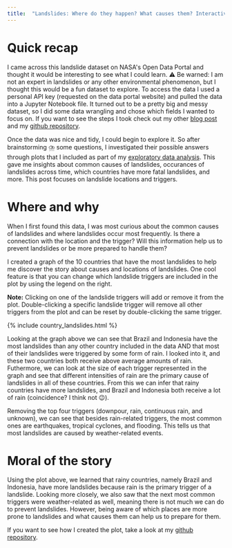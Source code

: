 ```yaml
---
title:  "Landslides: Where do they happen? What causes them? Interactive plotly figure"
---
```


<!--more-->

# Quick recap

I came across this landslide dataset on NASA's Open Data Portal and thought it would be interesting to see what I could learn. ⚠️ Be warned: I am not an expert in landslides or any other environmental phenomenon, but I thought this would be a fun dataset to explore. To access the data I used a personal API key (requested on the data portal website) and pulled the data into a Jupyter Notebook file. It turned out to be a pretty big and messy dataset, so I did some data wrangling and chose which fields I wanted to focus on. If you want to see the steps I took check out my other [blog post](https://katelynnelson38.github.io/stat386-projects/2022/10/16/nasa_api.html) and my [github repository](https://github.com/katelynnelson38/nasa_api).

Once the data was nice and tidy, I could begin to explore it. So after brainstorming ⛈️ some questions, I investigated their possible answers through plots that I included as part of my [exploratory data analysis](https://katelynnelson38.github.io/stat386-projects/2022/11/14/EDA.html). This gave me insights about common causes of landslides, occurances of landslides across time, which countries have more fatal landslides, and more. This post focuses on landslide locations and triggers.

# Where and why

When I first found this data, I was most curious about the common causes of landslides and where landslides occur most frequently. Is there a connection with the location and the trigger? Will this information help us to prevent landslides or be more prepared to handle them?

I created a graph of the 10 countries that have the most landslides to help me discover the story about causes and locations of landslides. One cool feature is that you can change which landslide triggers are included in the plot by using the legend on the right. 

**Note:** Clicking on one of the landslide triggers will add or remove it from the plot. Double-clicking a specific landslide trigger will remove all other triggers from the plot and can be reset by double-clicking the same trigger.

{% include country_landslides.html %}

Looking at the graph above we can see that Brazil and Indonesia have the most landslides than any other country included in the data AND that most of their landslides were triggered by some form of rain. I looked into it, and these two countries both receive above average amounts of rain. Futhermore, we can look at the size of each trigger represented in the graph and see that different intensities of rain are the primary cause of landslides in all of these countries. From this we can infer that rainy countries have more landslides, and Brazil and Indonesia both receive a lot of rain (coincidence? I think not 😉).

Removing the top four triggers (downpour, rain, continuous rain, and unknown), we can see that besides rain-related triggers, the most common ones are earthquakes, tropical cyclones, and flooding. This tells us that most landslides are caused by weather-related events.

# Moral of the story

Using the plot above, we learned that rainy countries, namely Brazil and Indonesia, have more landslides because rain is the primary trigger of a landslide. Looking more closely, we also saw that the next most common triggers were weather-related as well, meaning there is not much we can do to prevent landslides. However, being aware of which places are more prone to landslides and what causes them can help us to prepare for them.

If you want to see how I created the plot, take a look at my [github repository](https://github.com/katelynnelson38/nasa_api).
